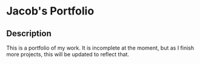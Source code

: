# Jacob's Portfolio

## Description
This is a portfolio of my work. It is incomplete at the moment, but as I finish more projects, this will be updated to reflect that.

##
